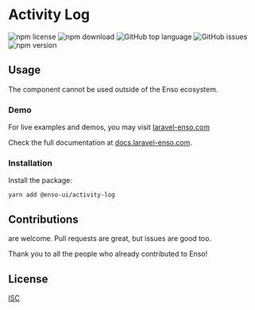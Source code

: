 # Activity Log

![npm license](https://img.shields.io/npm/l/@enso-ui/activity-log.svg) 
![npm download](https://img.shields.io/npm/dm/@enso-ui/activity-log.svg) 
![GitHub top language](https://img.shields.io/github/languages/top/enso-ui/activity-log.svg) 
![GitHub issues](https://img.shields.io/github/issues/enso-ui/activity-log.svg) 
![npm version](https://img.shields.io/npm/v/@enso-ui/activity-log.svg) 

## Usage
The component cannot be used outside of the Enso ecosystem.

### Demo

For live examples and demos, you may visit [laravel-enso.com](https://www.laravel-enso.com)

Check the full documentation at  [docs.laravel-enso.com](https://docs.laravel-enso.com).

### Installation

Install the package:
```
yarn add @enso-ui/activity-log
```

## Contributions

are welcome. Pull requests are great, but issues are good too.

Thank you to all the people who already contributed to Enso!

## License

[ISC](https://opensource.org/licenses/ISC)
